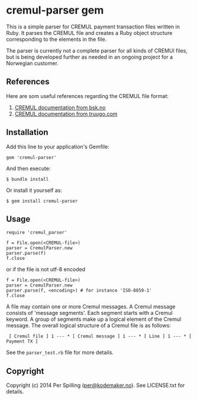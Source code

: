 # cremul-parser gem

This is a simple parser for CREMUL payment transaction files written in Ruby. It parses
the CREMUL file and creates a Ruby object structure corresponding to the elements in the file.

The parser is currently not a complete parser for all kinds of CREMUl files, but is 
being developed further as needed in an ongoing project for a Norwegian customer. 

## References

Here are som useful references regarding the CREMUL file format:

1. [CREMUL documentation from bsk.no](http://bsk.no/hovedmeny/gjeldende-standarder.aspx)
2. [CREMUL documentation from truugo.com](http://www.truugo.com/edifact/d12b/cremul/)

## Installation

Add this line to your application's Gemfile:

    gem 'cremul-parser'

And then execute:

    $ bundle install

Or install it yourself as:

    $ gem install cremul-parser

## Usage

```
require 'cremul_parser'

f = File.open(<CREMUL-file>)
parser = CremulParser.new
parser.parse(f)
f.close
```

or if the file is not utf-8 encoded

```
f = File.open(<CREMUL-file>)
parser = CremulParser.new
parser.parse(f, <encoding>) # for instance 'ISO-8859-1'
f.close
```

A file may contain one or more Cremul messages. A Cremul message consists of 'message segments'.
Each segment starts with a Cremul keyword. A group of segments make up a logical element of the
Cremul message. The overall logical structure of a Cremul file is as follows:

```
 [ Cremul file ] 1 --- * [ Cremul message ] 1 --- * [ Line ] 1 --- * [ Payment TX ]
```

See the `parser_test.rb` file for more details.

## Copyright

Copyright (c) 2014 Per Spilling (per@kodemaker.no). See LICENSE.txt for details.
